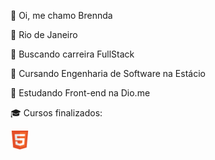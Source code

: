 <p>👋 Oi, me chamo Brennda </p>
<p>📍 Rio de Janeiro</p>
<p>👀 Buscando carreira FullStack</p>
<p>📖 Cursando Engenharia de Software na Estácio</p>
<p>📖 Estudando Front-end na Dio.me</p>
<p>🎓 Cursos finalizados:</p>
<img src="HTML5_Badge.png" width="30px">
<!---
brenndalandim/brenndalandim is a ✨ special ✨ repository because its `README.md` (this file) appears on your GitHub profile.
You can click the Preview link to take a look at your changes.
--->
